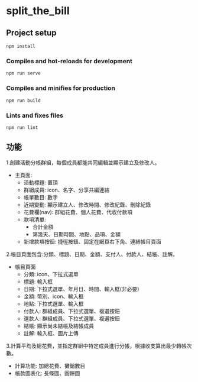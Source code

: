# split_the_bill

## Project setup
```
npm install
```

### Compiles and hot-reloads for development
```
npm run serve
```

### Compiles and minifies for production
```
npm run build
```

### Lints and fixes files
```
npm run lint
```

## 功能

1.創建活動分帳群組，每個成員都能共同編輯並顯示建立及修改人。
  - 主頁面:
    - 活動標題: 置頂
    - 群組成員: icon、名字、分享共編連結
    - 帳單數目: 數字
    - 近期變動: 顯示建立人、修改時間、修改紀錄、刪除紀錄
    - 花費欄(nav): 群組花費、個人花費、代收付款項
    - 款項清單:
      - 合計金額
      - 第幾天、日期時間、地點、品項、金額
    - 新增款項按鈕: 捷徑按鈕、固定在網頁右下角、連結帳目頁面

2.帳目頁面包含:分類、標題、日期、金額、支付人、付款人、結帳、註解。
  - 帳目頁面
    - 分類: icon、下拉式選單
    - 標題: 輸入框
    - 日期: 下拉式選單、年月日、時間、輸入框(非必要)
    - 金額: 幣別、icon、輸入框
    - 地點: 下拉式選單、輸入框
    - 付款人: 群組成員、下拉式選單、複選按鈕
    - 還款人: 群組成員、下拉式選單、複選按鈕
    - 結帳: 顯示尚未結帳及結帳成員
    - 註解: 輸入框、圖片上傳 


3.計算平均及總花費，並指定群組中特定成員進行分帳，根據收支算出最少轉帳次數。
  - 計算功能: 加總花費、攤銷數目
  - 帳款圖表化: 長條圖、圓餅圖


